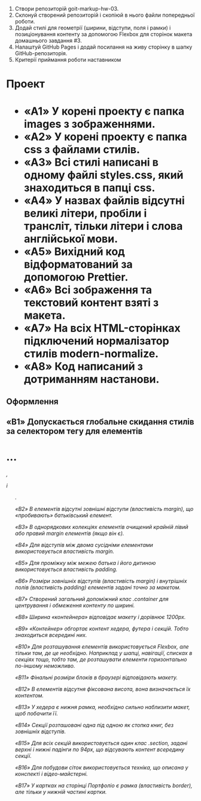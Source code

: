 <ol>
  <li>Створи репозиторій goit-markup-hw-03.</li>
  <li>Склонуй створений репозиторій і скопіюй в нього файли попередньої роботи.</li>
  <li>Додай стилі для геометрії (ширини, відступи, поля і рамки) і позиціонування контенту за допомогою Flexbox для сторінок макета домашнього завдання #3.</li>
  <li>Налаштуй GitHub Pages і додай посилання на живу сторінку в шапку GitHub-репозиторія.</li>
  <li>Критерії приймання роботи наставником</li>
</ol>
<h1>Проект<h1/>
  <ul>
    <li>«A1» У корені проекту є папка images з зображеннями.</li>
    <li>«A2» У корені проекту є папка css з файлами стилів.</li>
    <li>«A3» Всі стилі написані в одному файлі styles.css, який знаходиться в папці css.</li>
    <li>«A4» У назвах файлів відсутні великі літери, пробіли і трансліт, тільки літери і слова англійської мови.</li>
    <li>«A5» Вихідний код відформатований за допомогою Prettier.</li>
    <li>«A6» Всі зображення та текстовий контент взяті з макета.</li>
    <li>«A7» На всіх HTML-сторінках підключений нормалізатор стилів modern-normalize.</li>
    <li>«A8» Код написаний з дотриманням настанови.</li>
  </ul>

  <h2>Оформлення<h2/>
«B1» Допускається глобальне скидання стилів за селектором тегу для елементів <h1>...<h6>, <p> і <ul>.

«B2» В елементів відсутні зовнішні відступи (властивість margin), що «пробивають» батьківський елемент.

«B3» В однорядкових колекціях елементів очищений крайній лівий або правий margin елементів (якщо він є).

«B4» Для відступів між двома сусідніми елементами використовується властивість margin.

«B5» Для проміжку між межею батька і його дитиною використовується властивість padding.

«B6» Розміри зовнішніх відступів (властивість margin) і внутрішніх полів (властивість padding) елементів задані точно за макетом.

«B7» Створений загальний допоміжний клас .container для центрування і обмеження контенту по ширині.

«B8» Ширина «контейнера» відповідає макету і дорівнює 1200px.

«B9» «Контейнер» обгортає контент хедера, футера і секцій. Тобто знаходиться всередині них.

«B10» Для розташування елементів використовується Flexbox, але тільки там, де це необхідно. Наприклад у шапці, навігації, списках в секціях тощо, тобто там, де розташувати елементи горизонтально по-іншому неможливо.

«B11» Фінальні розміри блоків в браузері відповідають макету.

«B12» В елементів відсутня фіксована висота, вона визначається їх контентом.

«B13» У хедера є нижня рамка, необхідно сильно наблизити макет, щоб побачити її.

«B14» Секції розташовані одна під одною як стопка книг, без зовнішніх відступів.

«B15» Для всіх секцій використовується один клас .section, задані верхні і нижні падінги по 94px, що відсувають контент всередину секції.

«B16» Для побудови сіток використовується техніка, що описана у конспекті і відео-майстерні.

«B17» У картках на сторінці Портфоліо є рамка (властивість border), але тільки у нижній частині картки.
